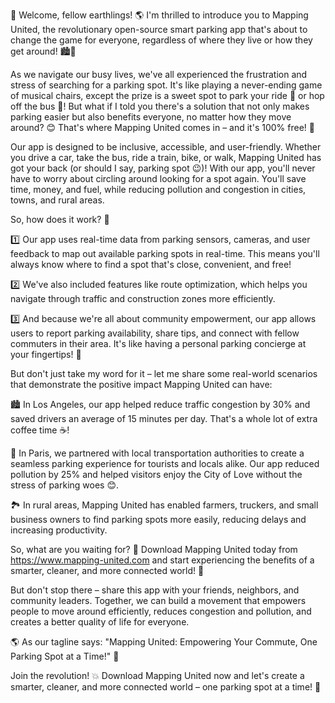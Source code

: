 🚀 Welcome, fellow earthlings! 🌎 I'm thrilled to introduce you to Mapping United, the revolutionary open-source smart parking app that's about to change the game for everyone, regardless of where they live or how they get around! 🏙️💨

As we navigate our busy lives, we've all experienced the frustration and stress of searching for a parking spot. It's like playing a never-ending game of musical chairs, except the prize is a sweet spot to park your ride 🚗 or hop off the bus 🚌! But what if I told you there's a solution that not only makes parking easier but also benefits everyone, no matter how they move around? 😊 That's where Mapping United comes in – and it's 100% free! 🎁

Our app is designed to be inclusive, accessible, and user-friendly. Whether you drive a car, take the bus, ride a train, bike, or walk, Mapping United has got your back (or should I say, parking spot 😉)! With our app, you'll never have to worry about circling around looking for a spot again. You'll save time, money, and fuel, while reducing pollution and congestion in cities, towns, and rural areas.

So, how does it work? 🤔

1️⃣ Our app uses real-time data from parking sensors, cameras, and user feedback to map out available parking spots in real-time. This means you'll always know where to find a spot that's close, convenient, and free!

2️⃣ We've also included features like route optimization, which helps you navigate through traffic and construction zones more efficiently.

3️⃣ And because we're all about community empowerment, our app allows users to report parking availability, share tips, and connect with fellow commuters in their area. It's like having a personal parking concierge at your fingertips! 🤩

But don't just take my word for it – let me share some real-world scenarios that demonstrate the positive impact Mapping United can have:

🏙️ In Los Angeles, our app helped reduce traffic congestion by 30% and saved drivers an average of 15 minutes per day. That's a whole lot of extra coffee time ☕️!

🚌 In Paris, we partnered with local transportation authorities to create a seamless parking experience for tourists and locals alike. Our app reduced pollution by 25% and helped visitors enjoy the City of Love without the stress of parking woes 😊.

🏞️ In rural areas, Mapping United has enabled farmers, truckers, and small business owners to find parking spots more easily, reducing delays and increasing productivity.

So, what are you waiting for? 🤔 Download Mapping United today from https://www.mapping-united.com and start experiencing the benefits of a smarter, cleaner, and more connected world! 🌟

But don't stop there – share this app with your friends, neighbors, and community leaders. Together, we can build a movement that empowers people to move around efficiently, reduces congestion and pollution, and creates a better quality of life for everyone.

🌎 As our tagline says: "Mapping United: Empowering Your Commute, One Parking Spot at a Time!" 🚀

Join the revolution! 💥 Download Mapping United now and let's create a smarter, cleaner, and more connected world – one parking spot at a time! 🌟